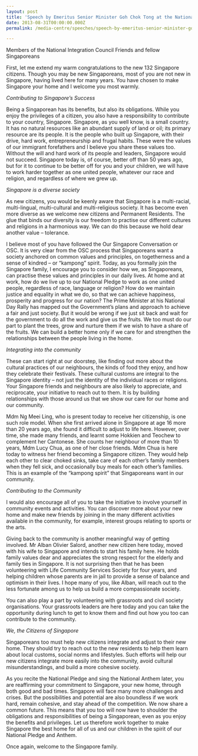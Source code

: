 ```yaml
---
layout: post
title: 'Speech by Emeritus Senior Minister Goh Chok Tong at the National Citizenship Ceremony 2013'
date: 2013-08-31T00:00:00.000Z
permalink: /media-centre/speeches/speech-by-emeritus-senior-minister-goh-chok-tong-at-the-national-citizenship-ceremony-2013

---
```



Members of the National Integration Council Friends and fellow Singaporeans

First, let me extend my warm congratulations to the new 132 Singapore citizens. Though you may be new Singaporeans, most of you are not new in Singapore, having lived here for many years. You have chosen to make Singapore your home and I welcome you most warmly.

_Contributing to Singapore’s Success_

Being a Singaporean has its benefits, but also its obligations. While you enjoy the privileges of a citizen, you also have a responsibility to contribute to your country, Singapore. Singapore, as you well know, is a small country. It has no natural resources like an abundant supply of land or oil; its primary resource are its people. It is the people who built up Singapore, with their drive, hard work, entrepreneurship and frugal habits. These were the values of our immigrant forefathers and I believe you share these values too. Without the will and hard work of its people and leaders, Singapore would not succeed. Singapore today is, of course, better off than 50 years ago, but for it to continue to be better off for you and your children, we will have to work harder together as one united people, whatever our race and religion, and regardless of where we grew up.

_Singapore is a diverse society_

As new citizens, you would be keenly aware that Singapore is a multi-racial, multi-lingual, multi-cultural and multi-religious society. It has become even more diverse as we welcome new citizens and Permanent Residents. The glue that binds our diversity is our freedom to practise our different cultures and religions in a harmonious way. We can do this because we hold dear another value – tolerance.

I believe most of you have followed the Our Singapore Conversation or OSC. It is very clear from the OSC process that Singaporeans want a society anchored on common values and principles, on togetherness and a sense of kindred – or “kampong” spirit. Today, as you formally join the Singapore family, I encourage you to consider how we, as Singaporeans, can practise these values and principles in our daily lives. At home and at work, how do we live up to our National Pledge to work as one united people, regardless of race, language or religion? How do we maintain justice and equality in what we do, so that we can achieve happiness, prosperity and progress for our nation? The Prime Minister at his National Day Rally has mapped out the Government’s plans and approach to achieve a fair and just society. But it would be wrong if we just sit back and wait for the government to do all the work and give us the fruits. We too must do our part to plant the trees, grow and nurture them if we wish to have a share of the fruits. We can build a better home only if we care for and strengthen the relationships between the people living in the home.

_Integrating into the community_

These can start right at our doorstep, like finding out more about the cultural practices of our neighbours, the kinds of food they enjoy, and how they celebrate their festivals. These cultural customs are integral to the Singapore identity – not just the identity of the individual races or religions. Your Singapore friends and neighbours are also likely to appreciate, and reciprocate, your initiative to reach out to them. It is by building relationships with those around us that we show our care for our home and our community.

Mdm Ng Meei Ling, who is present today to receive her citizenship, is one such role model. When she first arrived alone in Singapore at age 16 more than 20 years ago, she found it difficult to adjust to life here. However, over time, she made many friends, and learnt some Hokkien and Teochew to complement her Cantonese. She counts her neighbour of more than 10 years, Mdm Lucy Chua, as one of her close friends. Mdm Chua is here today to witness her friend becoming a Singapore citizen. They would help each other to clear choked sinks, take care of each other’s family members when they fell sick, and occasionally buy meals for each other’s families. This is an example of the “kampong spirit” that Singaporeans want in our community.

_Contributing to the Community_

I would also encourage all of you to take the initiative to involve yourself in community events and activities. You can discover more about your new home and make new friends by joining in the many different activities available in the community, for example, interest groups relating to sports or the arts.

Giving back to the community is another meaningful way of getting involved. Mr Alban Olivier Salord, another new citizen here today, moved with his wife to Singapore and intends to start his family here. He holds family values dear and appreciates the strong respect for the elderly and family ties in Singapore. It is not surprising then that he has been volunteering with Life Community Services Society for four years, and helping children whose parents are in jail to provide a sense of balance and optimism in their lives. I hope many of you, like Alban, will reach out to the less fortunate among us to help us build a more compassionate society.

You can also play a part by volunteering with grassroots and civil society organisations. Your grassroots leaders are here today and you can take the opportunity during lunch to get to know them and find out how you too can contribute to the community.

_We, the Citizens of Singapore_

Singaporeans too must help new citizens integrate and adjust to their new home. They should try to reach out to the new residents to help them learn about local customs, social norms and lifestyles. Such efforts will help our new citizens integrate more easily into the community, avoid cultural misunderstandings, and build a more cohesive society.

As you recite the National Pledge and sing the National Anthem later, you are reaffirming your commitment to Singapore, your new home, through both good and bad times. Singapore will face many more challenges and crises. But the possibilities and potential are also boundless if we work hard, remain cohesive, and stay ahead of the competition. We now share a common future. This means that you too will now have to shoulder the obligations and responsibilities of being a Singaporean, even as you enjoy the benefits and privileges. Let us therefore work together to make Singapore the best home for all of us and our children in the spirit of our National Pledge and Anthem.

Once again, welcome to the Singapore family. 


